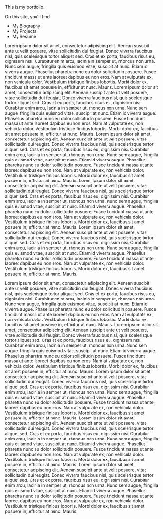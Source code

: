 This is my portfolio.

On this site, you'll find

- My Biography
- My Projects
- My Resume

Lorem ipsum dolor sit amet, consectetur adipiscing elit. Aenean suscipit ante ut velit posuere, vitae sollicitudin dui feugiat. Donec viverra faucibus nisl, quis scelerisque tortor aliquet sed. Cras et ex porta, faucibus risus eu, dignissim nisi. Curabitur enim arcu, lacinia in semper ut, rhoncus non urna. Nunc sem augue, fringilla quis euismod vitae, suscipit at nunc. Etiam id viverra augue. Phasellus pharetra nunc eu dolor sollicitudin posuere. Fusce tincidunt massa ut ante laoreet dapibus eu non eros. Nam at vulputate ex, non vehicula dolor. Vestibulum tristique finibus lobortis. Morbi dolor ex, faucibus sit amet posuere in, efficitur at nunc. Mauris.
Lorem ipsum dolor sit amet, consectetur adipiscing elit. Aenean suscipit ante ut velit posuere, vitae sollicitudin dui feugiat. Donec viverra faucibus nisl, quis scelerisque tortor aliquet sed. Cras et ex porta, faucibus risus eu, dignissim nisi. Curabitur enim arcu, lacinia in semper ut, rhoncus non urna. Nunc sem augue, fringilla quis euismod vitae, suscipit at nunc. Etiam id viverra augue. Phasellus pharetra nunc eu dolor sollicitudin posuere. Fusce tincidunt massa ut ante laoreet dapibus eu non eros. Nam at vulputate ex, non vehicula dolor. Vestibulum tristique finibus lobortis. Morbi dolor ex, faucibus sit amet posuere in, efficitur at nunc. Mauris.
Lorem ipsum dolor sit amet, consectetur adipiscing elit. Aenean suscipit ante ut velit posuere, vitae sollicitudin dui feugiat. Donec viverra faucibus nisl, quis scelerisque tortor aliquet sed. Cras et ex porta, faucibus risus eu, dignissim nisi. Curabitur enim arcu, lacinia in semper ut, rhoncus non urna. Nunc sem augue, fringilla quis euismod vitae, suscipit at nunc. Etiam id viverra augue. Phasellus pharetra nunc eu dolor sollicitudin posuere. Fusce tincidunt massa ut ante laoreet dapibus eu non eros. Nam at vulputate ex, non vehicula dolor. Vestibulum tristique finibus lobortis. Morbi dolor ex, faucibus sit amet posuere in, efficitur at nunc. Mauris.
Lorem ipsum dolor sit amet, consectetur adipiscing elit. Aenean suscipit ante ut velit posuere, vitae sollicitudin dui feugiat. Donec viverra faucibus nisl, quis scelerisque tortor aliquet sed. Cras et ex porta, faucibus risus eu, dignissim nisi. Curabitur enim arcu, lacinia in semper ut, rhoncus non urna. Nunc sem augue, fringilla quis euismod vitae, suscipit at nunc. Etiam id viverra augue. Phasellus pharetra nunc eu dolor sollicitudin posuere. Fusce tincidunt massa ut ante laoreet dapibus eu non eros. Nam at vulputate ex, non vehicula dolor. Vestibulum tristique finibus lobortis. Morbi dolor ex, faucibus sit amet posuere in, efficitur at nunc. Mauris.
Lorem ipsum dolor sit amet, consectetur adipiscing elit. Aenean suscipit ante ut velit posuere, vitae sollicitudin dui feugiat. Donec viverra faucibus nisl, quis scelerisque tortor aliquet sed. Cras et ex porta, faucibus risus eu, dignissim nisi. Curabitur enim arcu, lacinia in semper ut, rhoncus non urna. Nunc sem augue, fringilla quis euismod vitae, suscipit at nunc. Etiam id viverra augue. Phasellus pharetra nunc eu dolor sollicitudin posuere. Fusce tincidunt massa ut ante laoreet dapibus eu non eros. Nam at vulputate ex, non vehicula dolor. Vestibulum tristique finibus lobortis. Morbi dolor ex, faucibus sit amet posuere in, efficitur at nunc. Mauris.

Lorem ipsum dolor sit amet, consectetur adipiscing elit. Aenean suscipit ante ut velit posuere, vitae sollicitudin dui feugiat. Donec viverra faucibus nisl, quis scelerisque tortor aliquet sed. Cras et ex porta, faucibus risus eu, dignissim nisi. Curabitur enim arcu, lacinia in semper ut, rhoncus non urna. Nunc sem augue, fringilla quis euismod vitae, suscipit at nunc. Etiam id viverra augue. Phasellus pharetra nunc eu dolor sollicitudin posuere. Fusce tincidunt massa ut ante laoreet dapibus eu non eros. Nam at vulputate ex, non vehicula dolor. Vestibulum tristique finibus lobortis. Morbi dolor ex, faucibus sit amet posuere in, efficitur at nunc. Mauris.
Lorem ipsum dolor sit amet, consectetur adipiscing elit. Aenean suscipit ante ut velit posuere, vitae sollicitudin dui feugiat. Donec viverra faucibus nisl, quis scelerisque tortor aliquet sed. Cras et ex porta, faucibus risus eu, dignissim nisi. Curabitur enim arcu, lacinia in semper ut, rhoncus non urna. Nunc sem augue, fringilla quis euismod vitae, suscipit at nunc. Etiam id viverra augue. Phasellus pharetra nunc eu dolor sollicitudin posuere. Fusce tincidunt massa ut ante laoreet dapibus eu non eros. Nam at vulputate ex, non vehicula dolor. Vestibulum tristique finibus lobortis. Morbi dolor ex, faucibus sit amet posuere in, efficitur at nunc. Mauris.
Lorem ipsum dolor sit amet, consectetur adipiscing elit. Aenean suscipit ante ut velit posuere, vitae sollicitudin dui feugiat. Donec viverra faucibus nisl, quis scelerisque tortor aliquet sed. Cras et ex porta, faucibus risus eu, dignissim nisi. Curabitur enim arcu, lacinia in semper ut, rhoncus non urna. Nunc sem augue, fringilla quis euismod vitae, suscipit at nunc. Etiam id viverra augue. Phasellus pharetra nunc eu dolor sollicitudin posuere. Fusce tincidunt massa ut ante laoreet dapibus eu non eros. Nam at vulputate ex, non vehicula dolor. Vestibulum tristique finibus lobortis. Morbi dolor ex, faucibus sit amet posuere in, efficitur at nunc. Mauris.
Lorem ipsum dolor sit amet, consectetur adipiscing elit. Aenean suscipit ante ut velit posuere, vitae sollicitudin dui feugiat. Donec viverra faucibus nisl, quis scelerisque tortor aliquet sed. Cras et ex porta, faucibus risus eu, dignissim nisi. Curabitur enim arcu, lacinia in semper ut, rhoncus non urna. Nunc sem augue, fringilla quis euismod vitae, suscipit at nunc. Etiam id viverra augue. Phasellus pharetra nunc eu dolor sollicitudin posuere. Fusce tincidunt massa ut ante laoreet dapibus eu non eros. Nam at vulputate ex, non vehicula dolor. Vestibulum tristique finibus lobortis. Morbi dolor ex, faucibus sit amet posuere in, efficitur at nunc. Mauris.
Lorem ipsum dolor sit amet, consectetur adipiscing elit. Aenean suscipit ante ut velit posuere, vitae sollicitudin dui feugiat. Donec viverra faucibus nisl, quis scelerisque tortor aliquet sed. Cras et ex porta, faucibus risus eu, dignissim nisi. Curabitur enim arcu, lacinia in semper ut, rhoncus non urna. Nunc sem augue, fringilla quis euismod vitae, suscipit at nunc. Etiam id viverra augue. Phasellus pharetra nunc eu dolor sollicitudin posuere. Fusce tincidunt massa ut ante laoreet dapibus eu non eros. Nam at vulputate ex, non vehicula dolor. Vestibulum tristique finibus lobortis. Morbi dolor ex, faucibus sit amet posuere in, efficitur at nunc. Mauris.
